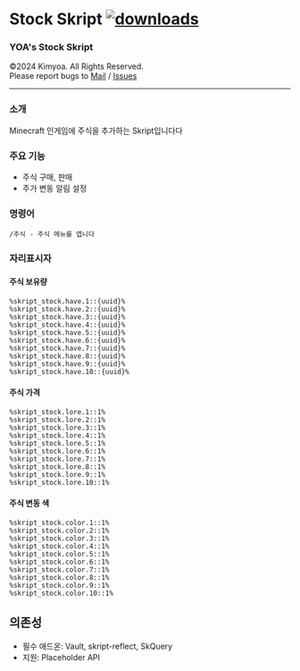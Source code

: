 # Stock Skript [<img src="https://img.shields.io/github/downloads/kim-yoa/Stock.sk/total.svg?style=for-the-badge" alt="downloads">](../../releases/latest)


### YOA's Stock Skript
©2024 Kimyoa. All Rights Reserved.   
Please report bugs to [Mail](mailto:biz@kimyoa.com) / [Issues](../../issues)

---
### 소개
Minecraft 인게임에 주식을 추가하는 Skript입니다다
### 주요 기능
- 주식 구매, 판매
- 주가 변동 알림 설정
### 명령어
    /주식 - 주식 메뉴를 엽니다
### 자리표시자
#### 주식 보유량
    %skript_stock.have.1::{uuid}%
    %skript_stock.have.2::{uuid}%
    %skript_stock.have.3::{uuid}%
    %skript_stock.have.4::{uuid}%
    %skript_stock.have.5::{uuid}%
    %skript_stock.have.6::{uuid}%
    %skript_stock.have.7::{uuid}%
    %skript_stock.have.8::{uuid}%
    %skript_stock.have.9::{uuid}%
    %skript_stock.have.10::{uuid}%
#### 주식 가격
    %skript_stock.lore.1::1%
    %skript_stock.lore.2::1%
    %skript_stock.lore.3::1%
    %skript_stock.lore.4::1%
    %skript_stock.lore.5::1%
    %skript_stock.lore.6::1%
    %skript_stock.lore.7::1%
    %skript_stock.lore.8::1%
    %skript_stock.lore.9::1%
    %skript_stock.lore.10::1%
#### 주식 변동 색
    %skript_stock.color.1::1%
    %skript_stock.color.2::1%
    %skript_stock.color.3::1%
    %skript_stock.color.4::1%
    %skript_stock.color.5::1%
    %skript_stock.color.6::1%
    %skript_stock.color.7::1%
    %skript_stock.color.8::1%
    %skript_stock.color.9::1%
    %skript_stock.color.10::1%
## 의존성
- 필수 애드온: Vault, skript-reflect, SkQuery
- 지원: Placeholder API
